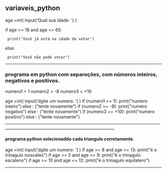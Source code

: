 ## variaveis_python                                      
                                                            
age =int( input('Qual sua idade: ') )                 

if age >= 18 and age <= 65:                              
                                                      
     print('Você já está na idade de votar')             
                                                      
else:                                                   
                                                      
     print("Você não pode votar")                        

________________________________________________________________________________________________________________________________________
### programa em python com separoções, com números inteiros, negativos e positivos.

numero1 = 1
numero2 = -8
numero3 = +10 

age =int( input('dgite um numero: ') )
if (numero1 == 1):
    print("numero inteiro")
else :
    ("tente novamente")
if (numero2 == -8):
    print("numero negativo")
else :
    ("tente novamente")
if (numero3 == +10):
    print("numero positivo")
else :
    ("tente novamente")
    _____________________________________________________________________________________________________________________________________

  #### programa python selecionaddo cada triangulo corretamente.

  age =int( input('dgite um numero: ') )
if age >= 8 and age <= 13:
    print("é o trinagulo isosceles")
if age >= 5 and  age <= 9:
    print("é o trinagulo escaleno")
if age >= 10 and  age <= 12:
    print("é o trinagulo equilatero")    
________________________________________________________________________________________________________________________________________
    

